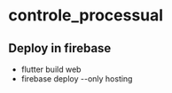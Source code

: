 # controle_processual


## Deploy in firebase
- flutter build web
- firebase deploy --only hosting

